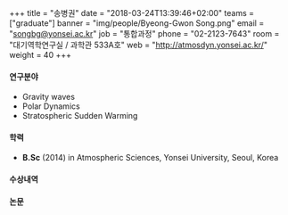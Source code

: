 +++
title = "송병권"
date = "2018-03-24T13:39:46+02:00"
teams = ["graduate"]
banner = "img/people/Byeong-Gwon Song.png"
email = "songbg@yonsei.ac.kr"
job = "통합과정"
phone = "02-2123-7643"
room = "대기역학연구실 / 과학관 533A호"
web = "http://atmosdyn.yonsei.ac.kr/"
weight = 40
+++

#### 연구분야
+ Gravity waves
+ Polar Dynamics
+ Stratospheric Sudden Warming

#### 학력
 + **B.Sc** (2014) in Atmospheric Sciences, Yonsei University, Seoul, Korea

#### 수상내역


#### 논문
